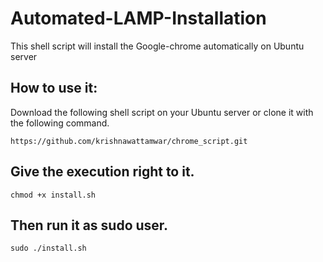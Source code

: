 Automated-LAMP-Installation
===========================

This shell script will install the Google-chrome automatically on Ubuntu server

How to use it:
-------------

Download the following shell script on your Ubuntu server or clone it with the following command.
```
https://github.com/krishnawattamwar/chrome_script.git
```
Give the execution right to it.
------------------------------
```
chmod +x install.sh
```
Then run it as sudo user.
-------------------------
```
sudo ./install.sh
